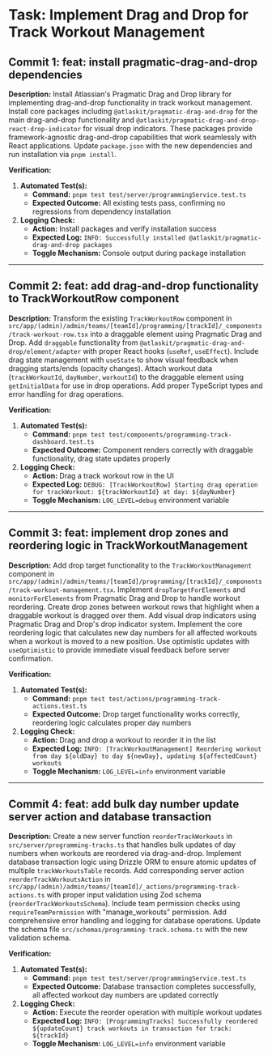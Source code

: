 # Task: Implement Drag and Drop for Track Workout Management

## Commit 1: feat: install pragmatic-drag-and-drop dependencies
**Description:**
Install Atlassian's Pragmatic Drag and Drop library for implementing drag-and-drop functionality in track workout management. Install core packages including `@atlaskit/pragmatic-drag-and-drop` for the main drag-and-drop functionality and `@atlaskit/pragmatic-drag-and-drop-react-drop-indicator` for visual drop indicators. These packages provide framework-agnostic drag-and-drop capabilities that work seamlessly with React applications. Update `package.json` with the new dependencies and run installation via `pnpm install`.

**Verification:**
1.  **Automated Test(s):**
    *   **Command:** `pnpm test test/server/programmingService.test.ts`
    *   **Expected Outcome:** All existing tests pass, confirming no regressions from dependency installation
2.  **Logging Check:**
    *   **Action:** Install packages and verify installation success
    *   **Expected Log:** `INFO: Successfully installed @atlaskit/pragmatic-drag-and-drop packages`
    *   **Toggle Mechanism:** Console output during package installation

---

## Commit 2: feat: add drag-and-drop functionality to TrackWorkoutRow component
**Description:**
Transform the existing `TrackWorkoutRow` component in `src/app/(admin)/admin/teams/[teamId]/programming/[trackId]/_components/track-workout-row.tsx` into a draggable element using Pragmatic Drag and Drop. Add `draggable` functionality from `@atlaskit/pragmatic-drag-and-drop/element/adapter` with proper React hooks (`useRef`, `useEffect`). Include drag state management with `useState` to show visual feedback when dragging starts/ends (opacity changes). Attach workout data (`trackWorkoutId`, `dayNumber`, `workoutId`) to the draggable element using `getInitialData` for use in drop operations. Add proper TypeScript types and error handling for drag operations.

**Verification:**
1.  **Automated Test(s):**
    *   **Command:** `pnpm test test/components/programming-track-dashboard.test.ts`
    *   **Expected Outcome:** Component renders correctly with draggable functionality, drag state updates properly
2.  **Logging Check:**
    *   **Action:** Drag a track workout row in the UI
    *   **Expected Log:** `DEBUG: [TrackWorkoutRow] Starting drag operation for trackWorkout: ${trackWorkoutId} at day: ${dayNumber}`
    *   **Toggle Mechanism:** `LOG_LEVEL=debug` environment variable

---

## Commit 3: feat: implement drop zones and reordering logic in TrackWorkoutManagement
**Description:**
Add drop target functionality to the `TrackWorkoutManagement` component in `src/app/(admin)/admin/teams/[teamId]/programming/[trackId]/_components/track-workout-management.tsx`. Implement `dropTargetForElements` and `monitorForElements` from Pragmatic Drag and Drop to handle workout reordering. Create drop zones between workout rows that highlight when a draggable workout is dragged over them. Add visual drop indicators using Pragmatic Drag and Drop's drop indicator system. Implement the core reordering logic that calculates new day numbers for all affected workouts when a workout is moved to a new position. Use optimistic updates with `useOptimistic` to provide immediate visual feedback before server confirmation.

**Verification:**
1.  **Automated Test(s):**
    *   **Command:** `pnpm test test/actions/programming-track-actions.test.ts`
    *   **Expected Outcome:** Drop target functionality works correctly, reordering logic calculates proper day numbers
2.  **Logging Check:**
    *   **Action:** Drag and drop a workout to reorder it in the list
    *   **Expected Log:** `INFO: [TrackWorkoutManagement] Reordering workout from day ${oldDay} to day ${newDay}, updating ${affectedCount} workouts`
    *   **Toggle Mechanism:** `LOG_LEVEL=info` environment variable

---

## Commit 4: feat: add bulk day number update server action and database transaction
**Description:**
Create a new server function `reorderTrackWorkouts` in `src/server/programming-tracks.ts` that handles bulk updates of day numbers when workouts are reordered via drag-and-drop. Implement database transaction logic using Drizzle ORM to ensure atomic updates of multiple `trackWorkoutsTable` records. Add corresponding server action `reorderTrackWorkoutsAction` in `src/app/(admin)/admin/teams/[teamId]/_actions/programming-track-actions.ts` with proper input validation using Zod schema (`reorderTrackWorkoutsSchema`). Include team permission checks using `requireTeamPermission` with "manage_workouts" permission. Add comprehensive error handling and logging for database operations. Update the schema file `src/schemas/programming-track.schema.ts` with the new validation schema.

**Verification:**
1.  **Automated Test(s):**
    *   **Command:** `pnpm test test/server/programmingService.test.ts`
    *   **Expected Outcome:** Database transaction completes successfully, all affected workout day numbers are updated correctly
2.  **Logging Check:**
    *   **Action:** Execute the reorder operation with multiple workout updates
    *   **Expected Log:** `INFO: [ProgrammingTracks] Successfully reordered ${updateCount} track workouts in transaction for track: ${trackId}`
    *   **Toggle Mechanism:** `LOG_LEVEL=info` environment variable

